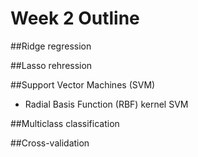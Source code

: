 
# Week 2 Outline

##Ridge regression

##Lasso rehression

##Support Vector Machines (SVM)
 + Radial Basis Function (RBF) kernel SVM
 
##Multiclass classification

##Cross-validation
